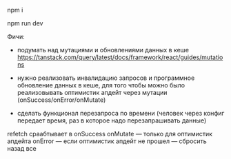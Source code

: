 npm i

npm run dev

Фичи:

- подумать над мутациями и обновлениями данных в кеше
  https://tanstack.com/query/latest/docs/framework/react/guides/mutations

- нужно реализовать инвалидацию запросов и программное обновление данных в кеше, для того чтобы можно было реализовывать оптимистик апдейт через мутации (onSuccess/onError/onMutate)
- сделать функционал перезапроса по времени (человек через конфиг передает время, раз в которое надо перезапрашивать данные)


refetch сраабтывает в onSuccess
onMutate — только для оптимистик апдейта
onError — если оптимистик апдейт не прошел — сбросить назад всe